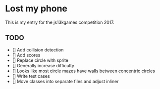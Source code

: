 # Lost my phone

This is my entry for the js13kgames competition 2017.

## TODO

* [] Add collision detection
* [] Add scores
* [] Replace circle with sprite
* [] Generally increase difficulty
* [] Looks like most circle mazes have walls between concentric circles
* [] Write test cases
* [] Move classes into separate files and adjust inliner
